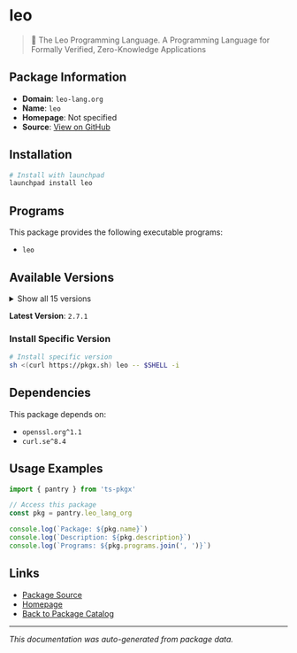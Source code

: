 # leo

> 🦁 The Leo Programming Language. A Programming Language for Formally Verified, Zero-Knowledge Applications

## Package Information

- **Domain**: `leo-lang.org`
- **Name**: `leo`
- **Homepage**: Not specified
- **Source**: [View on GitHub](https://github.com/pkgxdev/pantry/tree/main/projects/leo-lang.org/package.yml)

## Installation

```bash
# Install with launchpad
launchpad install leo
```

## Programs

This package provides the following executable programs:

- `leo`

## Available Versions

<details>
<summary>Show all 15 versions</summary>

- `2.7.1`, `2.7.0`, `2.6.1`, `2.6.0`, `2.5.0`
- `2.4.1`, `2.4.0`, `2.3.1`, `2.3.0`, `2.2.0`
- `2.1.0`, `2.0.0`, `1.12.0`, `1.11.0`, `1.10.0`

</details>

**Latest Version**: `2.7.1`

### Install Specific Version

```bash
# Install specific version
sh <(curl https://pkgx.sh) leo -- $SHELL -i
```

## Dependencies

This package depends on:

- `openssl.org^1.1`
- `curl.se^8.4`

## Usage Examples

```typescript
import { pantry } from 'ts-pkgx'

// Access this package
const pkg = pantry.leo_lang_org

console.log(`Package: ${pkg.name}`)
console.log(`Description: ${pkg.description}`)
console.log(`Programs: ${pkg.programs.join(', ')}`)
```

## Links

- [Package Source](https://github.com/pkgxdev/pantry/tree/main/projects/leo-lang.org/package.yml)
- [Homepage](#)
- [Back to Package Catalog](../package-catalog.md)

---

*This documentation was auto-generated from package data.*
